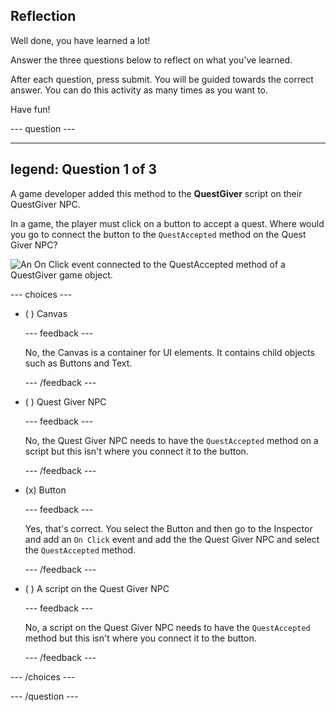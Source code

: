 ## Reflection

Well done, you have learned a lot!  

Answer the three questions below to reflect on what you've learned.

After each question, press submit. You will be guided towards the correct answer. You can do this activity as many times as you want to.

Have fun!

--- question ---

---
legend: Question 1 of 3
---

A game developer added this method to the **QuestGiver** script on their QuestGiver NPC.  

In a game, the player must click on a button to accept a quest. Where would you go to connect the button to the `QuestAccepted` method on the Quest Giver NPC?

![An On Click event connected to the QuestAccepted method of a QuestGiver game object.](images/button-onclick.png)

--- choices ---

- ( ) Canvas

  --- feedback ---

  No, the Canvas is a container for UI elements. It contains child objects such as Buttons and Text.

  --- /feedback ---

- ( ) Quest Giver NPC

  --- feedback ---

  No, the Quest Giver NPC needs to have the `QuestAccepted` method on a script but this isn't where you connect it to the button. 

  --- /feedback ---

- (x) Button

  --- feedback ---

  Yes, that's correct. You select the Button and then go to the Inspector and add an `On Click` event and add the the Quest Giver NPC and select the `QuestAccepted` method.

  --- /feedback ---

- ( ) A script on the Quest Giver NPC

  --- feedback ---

  No, a script on the Quest Giver NPC needs to have the `QuestAccepted` method but this isn't where you connect it to the button. 

  --- /feedback ---

--- /choices ---

--- /question ---

